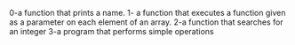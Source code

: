 0-a function that prints a name.
1- a function that executes a function given as a parameter on each element of an array.
2-a function that searches for an integer
3-a program that performs simple operations
